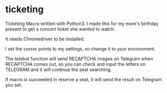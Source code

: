 # ticketing

Ticketing Macro written with Python3.
I made this for my mom's birthday present to get a concert ticket she wanted to watch.

It needs Chromedriver to be installed.

I set the cursor points to my settings, so change it to your environment.

The telebot function will send RECAPTCHA images on Telegram when RECAPTCHA comes out, 
so you can check and input the letters on TELEGRAM and it will continue the seat searching.

If macro is succeeded in reserve a seat, it will send the result on Telegram you set.


